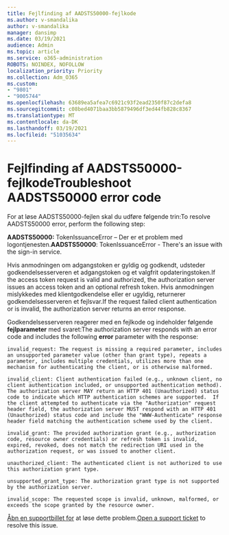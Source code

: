 ```yaml
---
title: Fejlfinding af AADSTS50000-fejlkode
ms.author: v-smandalika
author: v-smandalika
manager: dansimp
ms.date: 03/19/2021
audience: Admin
ms.topic: article
ms.service: o365-administration
ROBOTS: NOINDEX, NOFOLLOW
localization_priority: Priority
ms.collection: Adm_O365
ms.custom:
- "9801"
- "9005744"
ms.openlocfilehash: 63689ea5afea7c6921c93f2ead2350f87c2defa8
ms.sourcegitcommit: c08bed4071baa3bb5879496df3ed44fb828c8367
ms.translationtype: MT
ms.contentlocale: da-DK
ms.lasthandoff: 03/19/2021
ms.locfileid: "51035634"
---
```

# <a name="troubleshoot-aadsts50000-error-code"></a><span data-ttu-id="9901e-102">Fejlfinding af AADSTS50000-fejlkode</span><span class="sxs-lookup"><span data-stu-id="9901e-102">Troubleshoot AADSTS50000 error code</span></span>

<span data-ttu-id="9901e-103">For at løse AADSTS50000-fejlen skal du udføre følgende trin:</span><span class="sxs-lookup"><span data-stu-id="9901e-103">To resolve AADSTS50000 error, perform the following step:</span></span>

<span data-ttu-id="9901e-104">**AADSTS50000:** TokenIssuanceError – Der er et problem med logontjenesten.</span><span class="sxs-lookup"><span data-stu-id="9901e-104">**AADSTS50000**: TokenIssuanceError - There's an issue with the sign-in service.</span></span>

<span data-ttu-id="9901e-105">Hvis anmodningen om adgangstoken er gyldig og godkendt, udsteder godkendelsesserveren et adgangstoken og et valgfrit opdateringstoken.</span><span class="sxs-lookup"><span data-stu-id="9901e-105">If the access token request is valid and authorized, the authorization server issues an access token and an optional refresh token.</span></span> <span data-ttu-id="9901e-106">Hvis anmodningen mislykkedes med klientgodkendelse eller er ugyldig, returnerer godkendelsesserveren et fejlsvar.</span><span class="sxs-lookup"><span data-stu-id="9901e-106">If the request failed client authentication or is invalid, the authorization server returns an error response.</span></span>

<span data-ttu-id="9901e-107">Godkendelsesserveren reagerer med en fejlkode og indeholder følgende **fejlparameter** med svaret:</span><span class="sxs-lookup"><span data-stu-id="9901e-107">The authorization server responds with an error code and includes the following **error** parameter with the response:</span></span>

`invalid_request: The request is missing a required parameter, includes an unsupported parameter value (other than grant type), repeats a parameter, includes multiple credentials, utilizes more than one mechanism for authenticating the client, or is otherwise malformed.`

`invalid_client: Client authentication failed (e.g., unknown client, no client authentication included, or unsupported authentication method).  The authorization server MAY return an HTTP 401 (Unauthorized) status code to indicate which HTTP authentication schemes are supported.  If the client attempted to authenticate via the "Authorization" request header field, the authorization server MUST respond with an HTTP 401 (Unauthorized) status code and include the "WWW-Authenticate" response header field matching the authentication scheme used by the client.`

`invalid_grant: The provided authorization grant (e.g., authorization code, resource owner credentials) or refresh token is invalid, expired, revoked, does not match the redirection URI used in the authorization request, or was issued to another client.`

`unauthorized_client: The authenticated client is not authorized to use this authorization grant type.`

`unsupported_grant_type: The authorization grant type is not supported by the authorization server.`

`invalid_scope: The requested scope is invalid, unknown, malformed, or exceeds the scope granted by the resource owner.`

<span data-ttu-id="9901e-108">[Åbn en supportbillet for](https://docs.microsoft.com/azure/active-directory/fundamentals/active-directory-troubleshooting-support-howto) at løse dette problem.</span><span class="sxs-lookup"><span data-stu-id="9901e-108">[Open a support ticket](https://docs.microsoft.com/azure/active-directory/fundamentals/active-directory-troubleshooting-support-howto) to resolve this issue.</span></span>